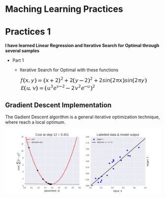 # Maching Learning Practices

# Practices 1 

**I have learned Linear Regression and Iterative Search for Optimal through several samples**
* Part 1
  * Iterative Search for Optimal with these functions
    
    <img src="http://github.com/RubenGiC/Practices-about-Maching-learning/blob/main/P1/Images/Tex2Img_1616618057.jpg?raw=true" alt="f(x,y)">
    </br>
    <img src="http://github.com/RubenGiC/Practices-about-Maching-learning/blob/main/P1/Images/Tex2Img_1616618271.jpg?raw=true" alt="Tex2Img_1616618271.jpg">

## Gradient Descent Implementation 

<p>The Gadient Descent algorithm is a general iterative optimization technique, where reach a local optimum.</p>

<img src="http://github.com/RubenGiC/Practices-about-Maching-learning/blob/main/P1/Images/descarga.gif?raw=true" alt="Gradient Descent">
